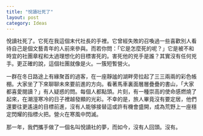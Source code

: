 ```yaml
---
title: "悅讀社死了"
layout: post
category: Ideas
---
```


悅讀社死了。它死在我這個末代社長的手裡。它曾經失敗的召喚過一些喜歡別人看待自己是個文藝青年的人前來參與。而若你問：「它是怎麼死的呢？」它是被不和時宜的社團章程和太過理想化的目標害死的。害死他的兇手是誰？其實沒有任何兇手。更正確的說，這個社團就像是火。一簇短暫營火。

一群在冬日路途上有緣聚首的過客，在一座靜謐的湖畔旁拉起了三三兩兩的彩色帳棚。大家坐了下來聊聊未來要前進的方向。看著馬車裏面層層疊疊的書山，「大家都喜愛閱讀？」有人疑惑的問。每個人都點頭。片刻，有一種崇高的使命感燃燒了起來，在潮溼寒冷的日子裡越發顯的光彩。不幸的是，旅人畢竟沒有要定居，他們還要往更遙遠的目標前進，沒有人能够接替這或許有機會盛開，成為荒野上一座穩定閃耀的指標火把。營火在寒風中閃滅。

那一年，我們攜手做了一個名叫悅讀社的夢，而如今，沒有人回頭。沒有。
